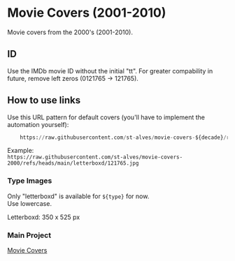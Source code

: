 # Movie Covers (2001-2010)
Movie covers from the 2000's (2001-2010).

## ID
Use the IMDb movie ID without the initial "tt". For greater compability in future, remove left zeros (0121765 -> 121765).

## How to use links
Use this URL pattern for default covers (you'll have to implement the automation yourself):
```python
    https://raw.githubusercontent.com/st-alves/movie-covers-${decade}/refs/heads/main/${type}/${movie_id}.jpg"
```

Example: 
<br>```https://raw.githubusercontent.com/st-alves/movie-covers-2000/refs/heads/main/letterboxd/121765.jpg```

### Type Images
Only "letterboxd" is available for ```${type}``` for now.
<br> Use lowercase.

Letterboxd: 350 x 525 px

### Main Project
[Movie Covers](https://github.com/st-alves/movie-covers)

